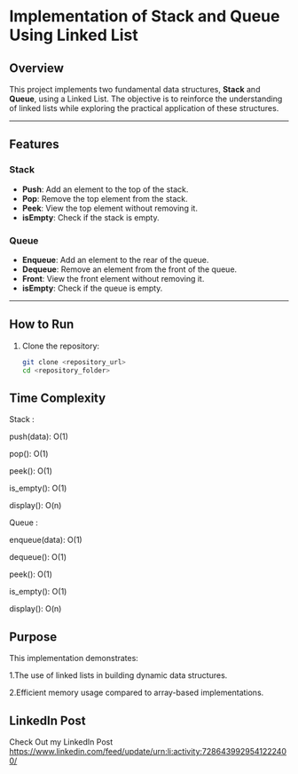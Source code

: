 # Implementation of Stack and Queue Using Linked List

## **Overview**
This project implements two fundamental data structures, **Stack** and **Queue**, using a Linked List. The objective is to reinforce the understanding of linked lists while exploring the practical application of these structures.

---

## **Features**
### Stack
- **Push**: Add an element to the top of the stack.
- **Pop**: Remove the top element from the stack.
- **Peek**: View the top element without removing it.
- **isEmpty**: Check if the stack is empty.

### Queue
- **Enqueue**: Add an element to the rear of the queue.
- **Dequeue**: Remove an element from the front of the queue.
- **Front**: View the front element without removing it.
- **isEmpty**: Check if the queue is empty.

---

## **How to Run**
1. Clone the repository:
   ```bash
   git clone <repository_url>
   cd <repository_folder>

## **Time Complexity**

Stack :

push(data): O(1)

pop(): O(1)

peek(): O(1)

is_empty(): O(1)

display(): O(n)

Queue :

enqueue(data): O(1)

dequeue(): O(1)

peek(): O(1)

is_empty(): O(1)

display(): O(n)


## **Purpose**
This implementation demonstrates:

1.The use of linked lists in building dynamic data structures.

2.Efficient memory usage compared to array-based implementations.

## **LinkedIn Post**
Check Out my LinkedIn Post https://www.linkedin.com/feed/update/urn:li:activity:7286439929541222400/

